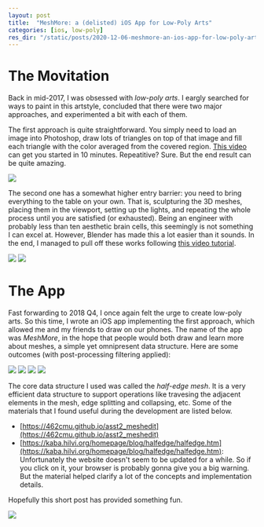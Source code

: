 ```yaml
---
layout: post
title:  "MeshMore: a (delisted) iOS App for Low-Poly Arts"
categories: [ios, low-poly]
res_dir: "/static/posts/2020-12-06-meshmore-an-ios-app-for-low-poly-arts"
---
```


# The Movitation

Back in mid-2017, I was obsessed with *low-poly arts*. I eargly searched for ways to paint in this artstyle, concluded that there were two major approaches, and experimented a bit with each of them.

The first approach is quite straightforward. You simply need to load an image into Photoshop, draw lots of triangles on top of that image and fill each triangle with the color averaged from the covered region. [This video](https://www.youtube.com/watch?v=oQf6ivOgoMs) can get you started in 10 minutes. Repeatitive? Sure. But the end result can be quite amazing.

![]({{page.res_dir}}/ps-horse.png)

The second one has a somewhat higher entry barrier: you need to bring everything to the table on your own. That is, sculpturing the 3D meshes, placing them in the viewport, setting up the lights, and repeating the whole process until you are satisfied (or exhausted). Being an engineer with probably less than ten aesthetic brain cells, this seemingly is not something I can excel at. However, Blender has made this a lot easier than it sounds. In the end, I managed to pull off these works following [this video tutorial](https://www.youtube.com/watch?v=JjW6r10Mlqs).

![]({{page.res_dir}}/rhino.jpg)
![]({{page.res_dir}}/got-drogon.png)

# The App

Fast forwarding to 2018 Q4, I once again felt the urge to create low-poly arts. So this time, I wrote an iOS app implementing the first approach, which allowed me and my friends to draw on our phones. The name of the app was *MeshMore*, in the hope that people would both draw and learn more about meshes, a simple yet omnipresent data structure. Here are some outcomes (with post-processing filtering applied):

![]({{page.res_dir}}/reindeer.jpg)
![]({{page.res_dir}}/iceage-diego.jpg)
![]({{page.res_dir}}/ny-sol.jpg)
![]({{page.res_dir}}/horse-mbp.jpg)

The core data structure I used was called the *half-edge mesh*. It is a very efficient data structure to support operations like travesing the adjacent elements in the mesh, edge splitting and collapsing, etc. Some of the materials that I found useful during the development are listed below.

* [https://462cmu.github.io/asst2_meshedit](https://462cmu.github.io/asst2_meshedit)
* [https://kaba.hilvi.org/homepage/blog/halfedge/halfedge.htm](https://kaba.hilvi.org/homepage/blog/halfedge/halfedge.htm): Unfortunately the website doesn't seem to be updated for a while. So if you click on it, your browser is probably gonna give you a big warning. But the material helped clarify a lot of the concepts and implementation details.

Hopefully this short post has provided something fun.

![]({{page.res_dir}}/zootopia-sloth.jpg)